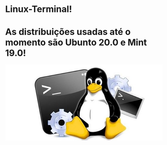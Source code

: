 # Linux-Terminal!
# As distribuições usadas até o momento são Ubunto 20.0 e Mint 19.0!

![](../img/linux-1.jpg)

